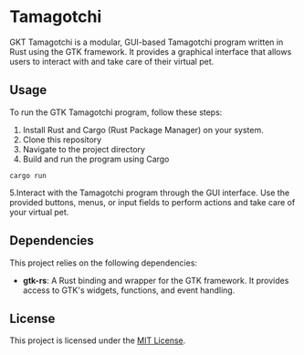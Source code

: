 # Tamagotchi

GKT Tamagotchi is a modular, GUI-based Tamagotchi program written in Rust
using the GTK framework. It provides a graphical interface that allows users
to interact with and take care of their virtual pet.

## Usage

To run the GTK Tamagotchi program, follow these steps:

1. Install Rust and Cargo (Rust Package Manager) on your system.
2. Clone this repository
3. Navigate to the project directory
4. Build and run the program using Cargo

```{bash}
cargo run
```

5.Interact with the Tamagotchi program through the GUI interface.
Use the provided buttons, menus, or input fields to perform actions
and take care of your virtual pet.

## Dependencies

This project relies on the following dependencies:

- **gtk-rs**: A Rust binding and wrapper for the GTK framework.
  It provides access to GTK's widgets, functions, and event handling.

## License

This project is licensed under the [MIT License](LICENSE).
